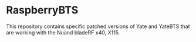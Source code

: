 # RaspberryBTS

This repository contains specific patched versions of Yate and YateBTS that are working with the Nuand bladeRF x40, X115.



